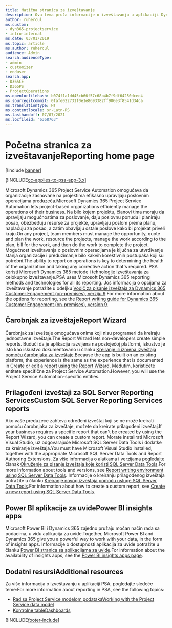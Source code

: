 ```yaml
---
title: Matična stranica za izveštavanje
description: Ova tema pruža informacije o izveštavanju u aplikaciji Dynamics 365 Project Service Automation.
author: ruhercul
ms.custom:
- dyn365-projectservice
- intro-internal
ms.date: 03/01/2019
ms.topic: article
ms.author: ruhercul
audience: Admin
search.audienceType:
- admin
- customizer
- enduser
search.app:
- D365CE
- D365PS
- ProjectOperations
ms.openlocfilehash: b074f1a1dd45cb66f57c68b4b7f9df64250dcee4
ms.sourcegitcommit: 0fafe022731f0e1e8693382ff906e3f8541d34ca
ms.translationtype: HT
ms.contentlocale: sr-Latn-RS
ms.lasthandoff: 07/07/2021
ms.locfileid: "6368763"
---
```

# <a name="reporting-home-page"></a><span data-ttu-id="cade8-103">Početna stranica za izveštavanje</span><span class="sxs-lookup"><span data-stu-id="cade8-103">Reporting home page</span></span>

[!include [banner](../includes/psa-now-project-operations.md)]

[!INCLUDE[cc-applies-to-psa-app-3.x](../includes/cc-applies-to-psa-app-3x.md)]

<span data-ttu-id="cade8-104">Microsoft Dynamics 365 Project Service Automation omogućava da organizacije zasnovane na projektima efikasno upravljaju poslovnim operacijama preduzeća.</span><span class="sxs-lookup"><span data-stu-id="cade8-104">Microsoft Dynamics 365 Project Service Automation lets project-based organizations efficiently manage the operations of their business.</span></span> <span data-ttu-id="cade8-105">Na bilo kojem projektu, članovi tima moraju da upravljaju mogućnostima za poslovanje, daju poslovnu ponudu i planiraju posao, obezbeđuju resurse za projekte, upravljaju poslom prema planu, naplaćuju za posao, a zatim obavljaju ostale poslove kako bi projekat priveli kraju.</span><span class="sxs-lookup"><span data-stu-id="cade8-105">On any project, team members must manage the opportunity, quote and plan the work, resource the projects, manage the work according to the plan, bill for the work, and then do the work to complete the project.</span></span> <span data-ttu-id="cade8-106">Mogućnost izveštavanja o poslovnim operacijama je ključna za utvrđivanje stanja organizacije i preduzimanje bilo kakvih korektivnih postupaka koji su potrebni.</span><span class="sxs-lookup"><span data-stu-id="cade8-106">The ability to report on operations is key to determining the health of the organization and taking any corrective action that's required.</span></span> <span data-ttu-id="cade8-107">PSA koristi Microsoft Dynamics 365 metode i tehnologije izveštavanja za celokupno izveštavanje.</span><span class="sxs-lookup"><span data-stu-id="cade8-107">PSA uses Microsoft Dynamics 365 reporting methods and technologies for all its reporting.</span></span> <span data-ttu-id="cade8-108">Još informacija o opcijama za izveštavanje potražite u odeljku [Vodič za pisanje izveštaja za Dynamics 365 Customer Engagement (on-premises), verziju 9](/dynamics365/customerengagement/on-premises/analytics/reporting-analytics-with-dynamics-365).</span><span class="sxs-lookup"><span data-stu-id="cade8-108">For more information about the options for reporting, see the [Report writing guide for Dynamics 365 Customer Engagement (on-premises), version 9](/dynamics365/customerengagement/on-premises/analytics/reporting-analytics-with-dynamics-365).</span></span>

## <a name="report-wizard"></a><span data-ttu-id="cade8-109">Čarobnjak za izveštaje</span><span class="sxs-lookup"><span data-stu-id="cade8-109">Report Wizard</span></span>

<span data-ttu-id="cade8-110">Čarobnjak za izveštaje omogućava onima koji nisu programeri da kreiraju jednostavne izveštaje.</span><span class="sxs-lookup"><span data-stu-id="cade8-110">The Report Wizard lets non-developers create simple reports.</span></span> <span data-ttu-id="cade8-111">Budući da je aplikacija razvijena na postojećoj platformi, iskustvo je isto kao iskustvo dokumentovano u članku [Kreiranje ili izmena izveštaja pomoću čarobnjaka za izveštaje](/dynamics365/customerengagement/on-premises/basics/create-edit-copy-report-wizard).</span><span class="sxs-lookup"><span data-stu-id="cade8-111">Because the app is built on an existing platform, the experience is the same as the experience that is documented in [Create or edit a report using the Report Wizard](/dynamics365/customerengagement/on-premises/basics/create-edit-copy-report-wizard).</span></span> <span data-ttu-id="cade8-112">Međutim, koristićete entitete specifične za Project Service Automation.</span><span class="sxs-lookup"><span data-stu-id="cade8-112">However, you will use the Project Service Automation-specific entities.</span></span>

## <a name="custom-sql-server-reporting-services-reports"></a><span data-ttu-id="cade8-113">Prilagođeni izveštaji za SQL Server Reporting Services</span><span class="sxs-lookup"><span data-stu-id="cade8-113">Custom SQL Server Reporting Services reports</span></span>

<span data-ttu-id="cade8-114">Ako vaše preduzeće zahteva određeni izveštaj koji se ne može kreirati pomoću čarobnjaka za izveštaje, možete da kreirate prilagođeni izveštaj.</span><span class="sxs-lookup"><span data-stu-id="cade8-114">If your business requires a specific report that can't be created by using the Report Wizard, you can create a custom report.</span></span> <span data-ttu-id="cade8-115">Morate instalirati Microsoft Visual Studio, uz odgovarajuće Microsoft SQL Server Data Tools i dodatke za kreiranje izveštaja.</span><span class="sxs-lookup"><span data-stu-id="cade8-115">You must have Microsoft Visual Studio installed, together with the appropriate Microsoft SQL Server Data Tools and Report Authoring Extensions.</span></span> <span data-ttu-id="cade8-116">Za više informacija o alatkama i verzijama pogledajte članak [Okruženje za pisanje izveštaja koje koristi SQL Server Data Tools](/dynamics365/customerengagement/on-premises/analytics/report-writing-environment-using-sql-server-data-tools).</span><span class="sxs-lookup"><span data-stu-id="cade8-116">For more information about tools and versions, see [Report writing environment using SQL Server Data Tools](/dynamics365/customerengagement/on-premises/analytics/report-writing-environment-using-sql-server-data-tools).</span></span> <span data-ttu-id="cade8-117">Informacije o kreiranju prilagođenog izveštaja potražite u članku [Kreiranje novog izveštaja pomoću usluge SQL Server Data Tools](/dynamics365/customerengagement/on-premises/analytics/create-a-new-report-using-sql-server-data-tools).</span><span class="sxs-lookup"><span data-stu-id="cade8-117">For information about how to create a custom report, see [Create a new report using SQL Server Data Tools](/dynamics365/customerengagement/on-premises/analytics/create-a-new-report-using-sql-server-data-tools).</span></span>

## <a name="power-bi-insights-apps"></a><span data-ttu-id="cade8-118">Power BI aplikacije za uvide</span><span class="sxs-lookup"><span data-stu-id="cade8-118">Power BI insights apps</span></span>

<span data-ttu-id="cade8-119">Microsoft Power BI i Dynamics 365 zajedno pružaju moćan način rada sa podacima, u vidu aplikacija za uvide.</span><span class="sxs-lookup"><span data-stu-id="cade8-119">Together, Microsoft Power BI and Dynamics 365 give you a powerful way to work with your data, in the form of insights apps.</span></span> <span data-ttu-id="cade8-120">Informacije o dostupnosti aplikacija za uvide potražite u članku [Power BI stranica sa aplikacijama za uvide](https://powerbi.microsoft.com/power-bi-insights-apps/).</span><span class="sxs-lookup"><span data-stu-id="cade8-120">For information about the availability of insights apps, see the [Power BI insights apps page](https://powerbi.microsoft.com/power-bi-insights-apps/).</span></span>


## <a name="additional-resources"></a><span data-ttu-id="cade8-121">Dodatni resursi</span><span class="sxs-lookup"><span data-stu-id="cade8-121">Additional resources</span></span>
<span data-ttu-id="cade8-122">Za više informacija o izveštavanju u aplikaciji PSA, pogledajte sledeće teme:</span><span class="sxs-lookup"><span data-stu-id="cade8-122">For more information about reporting in PSA, see the following topics:</span></span>

- [<span data-ttu-id="cade8-123">Rad sa Project Service modelom podataka</span><span class="sxs-lookup"><span data-stu-id="cade8-123">Working with the Project Service data model</span></span>](reports-working-project-service-data-model.md)
- [<span data-ttu-id="cade8-124">Kontrolne table</span><span class="sxs-lookup"><span data-stu-id="cade8-124">Dashboards</span></span>](reports-dashboards.md)



[!INCLUDE[footer-include](../includes/footer-banner.md)]